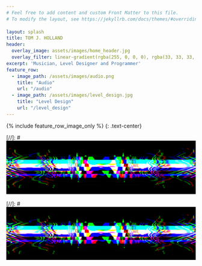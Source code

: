 ```yaml
---
# Feel free to add content and custom Front Matter to this file.
# To modify the layout, see https://jekyllrb.com/docs/themes/#overriding-theme-defaults

layout: splash
title: TOM J. HOLLAND
header:
  overlay_image: assets/images/home_header.jpg
  overlay_filter: linear-gradient(rgba(255, 0, 0, 0), rgba(33, 33, 33, 1))
excerpt: 'Musician, Level Designer and Programmer'
feature_row:
  - image_path: /assets/images/audio.png
    title: "Audio"
    url: "/audio"
  - image_path: /assets/images/level_design.jpg
    title: "Level Design"
    url: "/level_design"
---
```


{% include feature_row_image_only %} {: .text-center}

[//]: # [![audio](/assets/images/home_thumb_audio.png)](/audio) 
 
[//]: # [![level design](/assets/images/home_thumb_level_design.png)](/level_design)
 
 
